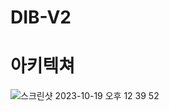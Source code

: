 # DIB-V2
# 아키텍쳐
![스크린샷 2023-10-19 오후 12 39 52](https://github.com/alexgim961101/DIB-V2/assets/74600075/d33cda68-8694-4d20-8faf-f958c4a64e4e)
